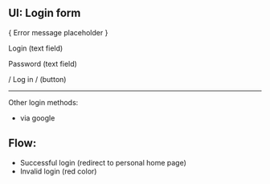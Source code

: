 ## UI: Login form

{ Error message placeholder }

Login (text field)

Password (text field)

/ Log in / (button)

--------------

Other login methods:

- via google

## Flow:

- Successful login (redirect to personal home page)
- Invalid login (red color)

